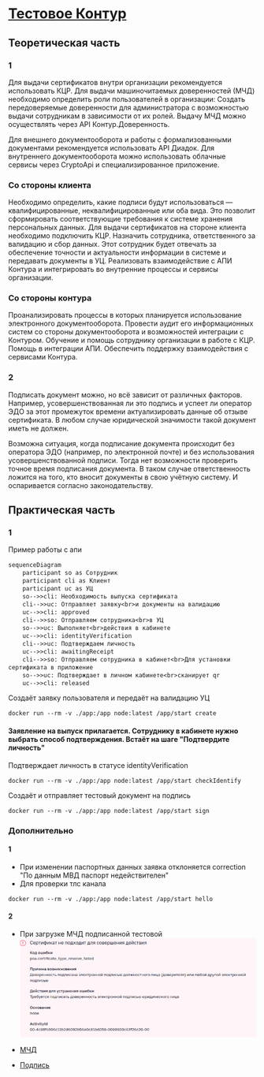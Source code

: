 # [Тестовое Контур](Тестовое_задание_на_специалиста_по_внедрению_УЦ.docx)

## Теоретическая часть

### 1

Для выдачи сертификатов внутри организации рекомендуется использовать КЦР.
Для выдачи машиночитаемых доверенностей (МЧД) необходимо определить роли пользователей в организации: Создать передоверяемые доверенности для администратора с возможностью выдачи сотрудникам в зависимости от их ролей. Выдачу МЧД можно осуществлять через API Контур.Доверенность.

Для внешнего документооборота и работы с формализованными документами рекомендуется использовать API Диадок. Для внутреннего документооборота можно использовать облачные сервисы через CryptoApi и специализированное приложение.


### Со стороны клиента
Необходимо определить, какие подписи будут использоваться — квалифицированные, неквалифицированные или оба вида. Это позволит сформировать соответствующие требования к системе хранения персональных данных.
Для выдачи сертификатов на стороне клиента необходимо подключить КЦР.
Назначить сотрудника, ответственного за валидацию и сбор данных. Этот сотрудник будет отвечать за обеспечение точности и актуальности информации в системе и передавать документы в УЦ. Реализовать взаимодействие с АПИ Контура и интегрировать во внутренние процессы и сервисы организации.


### Со стороны контура
Проанализировать процессы в которых планируется использование электронного документооборота. Провести аудит его информационных систем со стороны документооборота и возможностей интеграции с Контуром. 
Обучение и помощь сотруднику организации в работе с КЦР. Помощь в интеграции АПИ.
Обеспечить поддержку взаимодействия с сервисами Контура. 

### 2

Подписать документ можно, но всё зависит от различных факторов. Например, усовершенствованная ли это подпись и успеет ли оператор ЭДО за этот промежуток времени актуализировать данные об отзыве сертификата. В любом случае юридической значимости такой документ иметь не должен.

Возможна ситуация, когда подписание документа происходит без оператора ЭДО (например, по электронной почте) и без использования усовершенствованной подписи. Тогда нет возможности проверить точное время подписания документа. В таком случае ответственность ложится на того, кто вносит документы в свою учётную систему. И оспаривается согласно законодательству.


## Практическая часть


### 1
Пример работы с апи 

```mermaid
sequenceDiagram
    participant so as Сотрудник
    participant cli as Клиент
    participant uc as УЦ
    so-->>cli: Необходимость выпуска сертификата
    cli-->>uc: Отправляет заявку<br>и документы на валидацию 
    uc-->>cli: approved
    cli-->>so: Отправляем сотрудника<br>в УЦ
    so-->>uc: Выполняет<br>действия в кабинете
    uc-->>cli: identityVerification
    cli-->>uc: Подтверждаем личность 
    uc-->>cli: awaitingReceipt
    cli-->>so: Отправляем сотрудника в кабинет<br>Для установки сертификата в приложение
    so-->>uc: Подтверждает в личном кабинете<br>сканирует qr
    uc-->>cli: released
```

Создаёт заявку пользователя и передаёт на валидацию УЦ
```
docker run --rm -v ./app:/app node:latest /app/start create
```

#### Заявление на выпуск прилагается. Сотруднику в кабинете нужно выбрать способ подтверждения. Встаёт на шаге "Подтвердите личность"

Подтверждает личность в статусе identityVerification
```
docker run --rm -v ./app:/app node:latest /app/start checkIdentify
```

Создаёт и отправляет тестовый документ на подпись 
```
docker run --rm -v ./app:/app node:latest /app/start sign
```
### Дополнительно 
#### 1

- При изменении паспортных данных заявка отклоняется correction "По данным МВД паспорт недействителен"
- Для проверки тлс канала 

```
docker run --rm -v ./app:/app node:latest /app/start hello
```

#### 2

- При загрузке МЧД подписанной тестовой 
![Ответ ФНС](images/fnsresponse.png)

- [МЧД](/app/testmhd.xml)
- [Подпись](/app/signature.der.sig)


